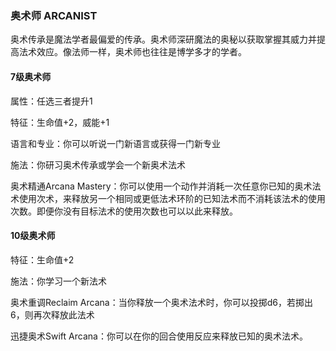 

### 奥术师	ARCANIST

​		奥术传承是魔法学者最偏爱的传承。奥术师深研魔法的奥秘以获取掌握其威力并提高法术效应。像法师一样，奥术师也往往是博学多才的学者。

#### 7级奥术师

属性：任选三者提升1

特征：生命值+2，威能+1

语言和专业：你可以听说一门新语言或获得一门新专业

施法：你研习奥术传承或学会一个新奥术法术

奥术精通Arcana Mastery：你可以使用一个动作并消耗一次任意你已知的奥术法术使用次术，来释放另一个相同或更低法术环阶的已知法术而不消耗该法术的使用次数。即便你没有目标法术的使用次数也可以以此来释放。

#### 10级奥术师

特征：生命值+2

施法：你学习一个新法术

奥术重调Reclaim Arcana：当你释放一个奥术法术时，你可以投掷d6，若掷出6，则再次释放此法术

迅捷奥术Swift Arcana：你可以在你的回合使用反应来释放已知的奥术法术。